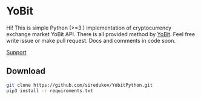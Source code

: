 # YoBit

Hi! This is simple Python (>=3.) implementation of cryptocurrency exchange market YoBit API. There is all provided method by [YoBit](https://yobit.net/). Feel free write issue or make pull request.  Docs and comments in code soon.


[Support](http://siredukov.me/wallets)

## Download
```bash
git clone https://github.com/siredukov/YobitPython.git
pip3 install -r requirements.txt
```


